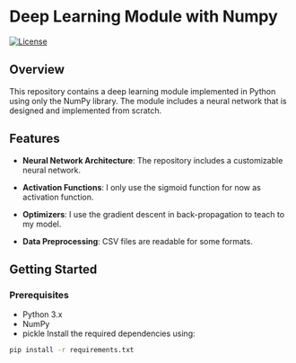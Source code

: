 # Deep Learning Module with Numpy

[![License](https://img.shields.io/badge/license-MIT-blue.svg)](LICENSE)

## Overview

This repository contains a deep learning module implemented in Python using only the NumPy library. The module includes a neural network that is designed and implemented from scratch.

## Features

- **Neural Network Architecture**: The repository includes a customizable neural network.

- **Activation Functions**: I only use the sigmoid function for now as activation function.

- **Optimizers**: I use the gradient descent in back-propagation to teach to my model.

- **Data Preprocessing**: CSV files are readable for some formats.

## Getting Started

### Prerequisites

- Python 3.x
- NumPy
- pickle
Install the required dependencies using:

```bash
pip install -r requirements.txt
```